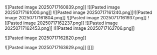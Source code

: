 ![[Pasted image 20250717160839.png]]
![[Pasted image 20250717161000.png]]
![[Pasted image 20250717161240.png]]![[Pasted image 20250717161804.png]]
![[Pasted image 20250717161937.png]]
![[Pasted image 20250717162237.png]]
![[Pasted image 20250717162453.png]]
![[Pasted image 20250717162706.png]]

![[Pasted image 20250717162820.png]]


![[Pasted image 20250717163629.png]]
[[]]